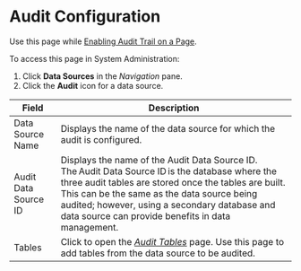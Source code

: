 # Audit Configuration

<div class="use">

Use this page while [Enabling Audit Trail on a
Page](../../WebApp_Dev/Enable_Audit_Trail_on_a_Page.htm).

</div>

To access this page in System Administration:

1.  Click **Data Sources** in the *Navigation* pane.
2.  Click the **Audit** icon for a data
source.

| Field                | Description                                                                                                                                                                                                                                                                                                    |
| -------------------- | -------------------------------------------------------------------------------------------------------------------------------------------------------------------------------------------------------------------------------------------------------------------------------------------------------------- |
| Data Source Name     | Displays the name of the data source for which the audit is configured.                                                                                                                                                                                                                                        |
| Audit Data Source ID | Displays the name of the Audit Data Source ID. The Audit Data Source ID is the database where the three audit tables are stored once the tables are built. This can be the same as the data source being audited; however, using a secondary database and data source can provide benefits in data management. |
| Tables               | Click to open the *[Audit Tables](Audit_Tables.htm)* page. Use this page to add tables from the data source to be audited.                                                                                                                                                                                     |
